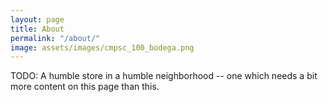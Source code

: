 ```yaml
---
layout: page
title: About
permalink: "/about/"
image: assets/images/cmpsc_100_bodega.png
---
```


TODO: A humble store in a humble neighborhood -- one which needs a bit more content on this page than this.

